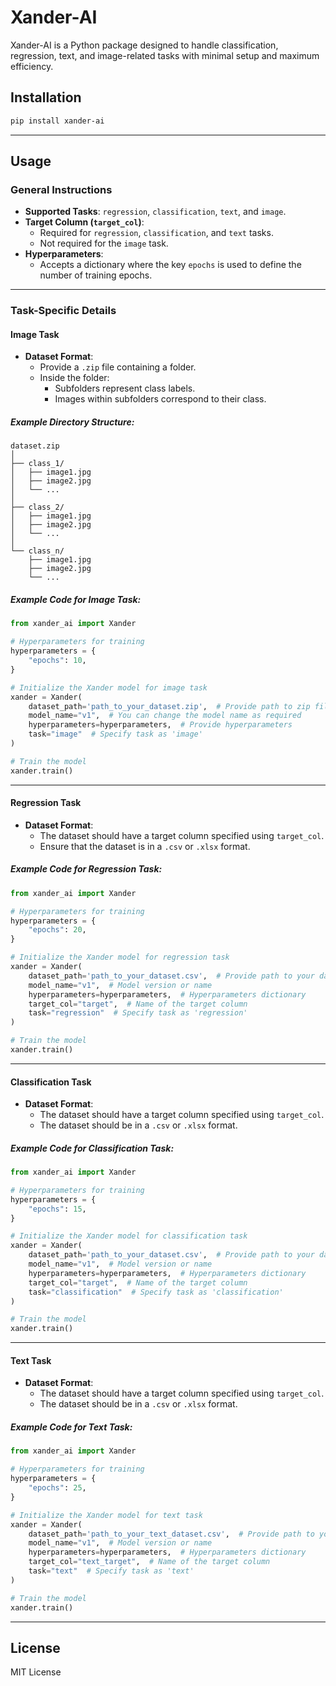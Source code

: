 
# Xander-AI

Xander-AI is a Python package designed to handle classification, regression, text, and image-related tasks with minimal setup and maximum efficiency.

## Installation

```bash
pip install xander-ai
```

---

## Usage

### General Instructions
- **Supported Tasks**: `regression`, `classification`, `text`, and `image`.
- **Target Column (`target_col`)**:
  - Required for `regression`, `classification`, and `text` tasks.
  - Not required for the `image` task.
- **Hyperparameters**:
  - Accepts a dictionary where the key `epochs` is used to define the number of training epochs.

---

### Task-Specific Details

#### **Image Task**
- **Dataset Format**:
  - Provide a `.zip` file containing a folder.
  - Inside the folder:
    - Subfolders represent class labels.
    - Images within subfolders correspond to their class.

##### Example Directory Structure:
```
dataset.zip
│
├── class_1/
│   ├── image1.jpg
│   ├── image2.jpg
│   └── ...
│
├── class_2/
│   ├── image1.jpg
│   ├── image2.jpg
│   └── ...
│
└── class_n/
    ├── image1.jpg
    ├── image2.jpg
    └── ...
```

##### Example Code for Image Task:
```python
from xander_ai import Xander

# Hyperparameters for training
hyperparameters = {
    "epochs": 10,
}

# Initialize the Xander model for image task
xander = Xander(
    dataset_path='path_to_your_dataset.zip',  # Provide path to zip file
    model_name="v1",  # You can change the model name as required
    hyperparameters=hyperparameters,  # Provide hyperparameters
    task="image"  # Specify task as 'image'
)

# Train the model
xander.train()
```

---

#### **Regression Task**
- **Dataset Format**:
  - The dataset should have a target column specified using `target_col`.
  - Ensure that the dataset is in a `.csv` or `.xlsx` format.

##### Example Code for Regression Task:
```python
from xander_ai import Xander

# Hyperparameters for training
hyperparameters = {
    "epochs": 20,
}

# Initialize the Xander model for regression task
xander = Xander(
    dataset_path='path_to_your_dataset.csv',  # Provide path to your dataset
    model_name="v1",  # Model version or name
    hyperparameters=hyperparameters,  # Hyperparameters dictionary
    target_col="target",  # Name of the target column
    task="regression"  # Specify task as 'regression'
)

# Train the model
xander.train()
```

---

#### **Classification Task**
- **Dataset Format**:
  - The dataset should have a target column specified using `target_col`.
  - The dataset should be in a `.csv` or `.xlsx` format.

##### Example Code for Classification Task:
```python
from xander_ai import Xander

# Hyperparameters for training
hyperparameters = {
    "epochs": 15,
}

# Initialize the Xander model for classification task
xander = Xander(
    dataset_path='path_to_your_dataset.csv',  # Provide path to your dataset
    model_name="v1",  # Model version or name
    hyperparameters=hyperparameters,  # Hyperparameters dictionary
    target_col="target",  # Name of the target column
    task="classification"  # Specify task as 'classification'
)

# Train the model
xander.train()
```

---

#### **Text Task**
- **Dataset Format**:
  - The dataset should have a target column specified using `target_col`.
  - The dataset should be in a `.csv` or `.xlsx` format.

##### Example Code for Text Task:
```python
from xander_ai import Xander

# Hyperparameters for training
hyperparameters = {
    "epochs": 25,
}

# Initialize the Xander model for text task
xander = Xander(
    dataset_path='path_to_your_text_dataset.csv',  # Provide path to your dataset
    model_name="v1",  # Model version or name
    hyperparameters=hyperparameters,  # Hyperparameters dictionary
    target_col="text_target",  # Name of the target column
    task="text"  # Specify task as 'text'
)

# Train the model
xander.train()
```

---

## License

MIT License